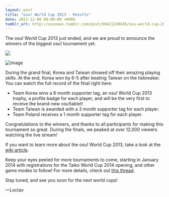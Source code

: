 ```yaml
---
layout: post
title: "osu! World Cup 2013 - Results"
date: 2013-12-08 00:00:00 +0000
tumblr_url: http://osunews.tumblr.com/post/69421249436/osu-world-cup-2013-results
---
```


The osu! World Cup 2013 just ended, and we are proud to announce the winners of the biggest osu! tournament yet.

![](/wiki/shared/news/banners/owc_2013.png)

![image](/wiki/shared/news/2013-12-08-osu-world-cup-2013-results/podium+(2).jpg)

During the grand final, Korea and Taiwan showed off their amazing playing skills. At the end, Korea won by 6-5 after beating Taiwan on the tiebreaker. You can watch the full record of the final right here:

- Team Korea wins a 6 month supporter tag, an osu! World Cup 2013 trophy, a profile badge for each player, and will be the very first to receive the brand-new osu!tablet!
- Team Taiwan is awarded with a 3 month supporter tag for each player.
- Team Poland receives a 1 month supporter tag for each player.
    

Congratulations to the winners, and thanks to all participants for making this tournament so great. During the finals, we peaked at over 12,000 viewers watching the live stream!

  
If you want to learn more about the osu! World Cup 2013, take a look at the [wiki article](/wiki/Tournaments/OWC/2013).

Keep your eyes peeled for more tournaments to come, starting in January 2014 with registrations for the Taiko World Cup 2014 opening, and other game modes to follow! For more details, check out [this thread](https://osu.ppy.sh/community/forums/topics/148024).  
  
Stay tuned, and see you soon for the next world cups!

—Loctav
